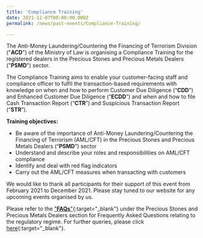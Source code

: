 ```yaml
---
title: 'Compliance Training'
date: 2021-12-07T00:00:00.000Z
permalink: /news/past-events/Compliance-Training/

---
```



The Anti-Money Laundering/Countering the Financing of Terrorism Division ("**ACD**") of the Ministry of Law is organising a Compliance Training for the registered dealers in the Precious Stones and Precious Metals Dealers ("**PSMD**") sector. 

The Compliance Training aims to enable your customer-facing staff and compliance officer to fulfil the transaction-based requirements with knowledge on when and how to perform Customer Due Diligence (“**CDD**”) and Enhanced Customer Due Diligence (“**ECDD**”) and when and how to file Cash Transaction Report (“**CTR**”) and Suspicious Transaction Report (“**STR**”).

**Training objectives:**

-   Be aware of the importance of Anti-Money Laundering/Countering the Financing of Terrorism (AML/CFT) in the Precious Stones and Precious Metals Dealers (“**PSMD**”) sector
-   Understand and describe your roles and responsibilities on AML/CFT compliance
-   Identify and deal with red flag indicators
-   Carry out the AML/CFT measures when transacting with customers

We would like to thank all participants for their support of this event from February 2021 to December 2021. Please stay tuned to our website for any upcoming events organised by us.

Please refer to the ["**FAQs**"](https://va.ecitizen.gov.sg/cfp/customerPages/mlaw/explorefaq.aspx){:target="_blank"} under the Precious Stones and Precious Metals Dealers section for Frequently Asked Questions relating to the regulatory regime. For further queries, please click [here](https://eservices.mlaw.gov.sg/enquiry/){:target="_blank"}.
